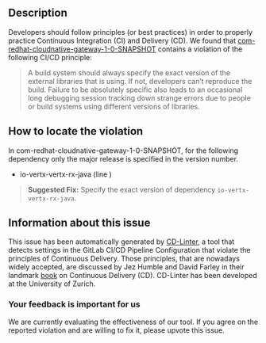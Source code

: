 
## Description
Developers should follow principles (or best practices) in order to properly practice Continuous Integration (CI) and Delivery (CD).
We found that [com-redhat-cloudnative-gateway-1-0-SNAPSHOT](https://gitlab.com/bugbiteme/gateway-vertx/blob/master/.gitlab-ci.yml) contains a violation of the following CI/CD principle:

> A build system should always specify the exact version of the external libraries that is using.
If not, developers can’t reproduce the build. Failure to be absolutely specific also leads to an occasional long debugging session tracking down strange errors due to people or build systems using different versions of libraries.

## How to locate the violation

In com-redhat-cloudnative-gateway-1-0-SNAPSHOT, for the following dependency only the major release is specified in the version number.

* io-vertx-vertx-rx-java (line )

> **Suggested Fix:** Specify the exact version of dependency `io-vertx-vertx-rx-java`.

## Information about this issue

This issue has been automatically generated by [CD-Linter](https://gitlab.com/Jancso/configuration-analytics), a tool that detects settings in the GitLab CI/CD Pipeline Configuration that violate the principles of Continuous Delivery. Those principles, that are nowadays widely accepted, are discussed by Jez Humble and David Farley in their landmark [book](https://www.oreilly.com/library/view/continuous-delivery-reliable/9780321670250/) on Continuous Delivery (CD). CD-Linter has been developed at the University of Zurich.

### Your feedback is important for us
We are currently evaluating the effectiveness of our tool. If you agree on the reported violation and are willing to fix it, please upvote this issue.
